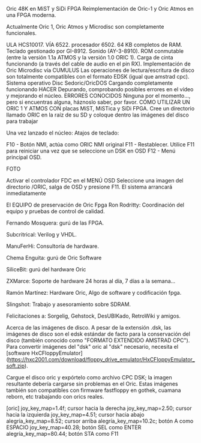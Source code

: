 Oric 48K en MiST y SiDi FPGA
Reimplementación de Oric-1 y Oric Atmos en una FPGA moderna.

Actualmente Oric 1, Oric Atmos y Microdisc son completamente funcionales.

ULA HCS10017.
VÍA 6522.
procesador 6502.
64 KB completos de RAM.
Teclado gestionado por GI-8912.
Sonido (AY-3-8910).
ROM conmutable (entre la versión 1.1a ATMOS y la versión 1.0 ORIC 1).
Carga de cinta funcionando (a través del cable de audio en el pin RX).
Implementación de Oric Microdisc vía CUMULUS
Las operaciones de lectura/escritura de disco son totalmente compatibles con el formato EDSK (igual que amstrad cpc).
Sistema operativo Disc Sedoric/OricDOS Cargando completamente funcionando
HACER
Depurando, comprobando posibles errores en el vídeo y mejorando el núcleo.
ERRORES CONOCIDOS
Ninguna por el momento..., pero si encuentras alguna, háznoslo saber, por favor.
CÓMO UTILIZAR UN ORIC 1 Y ATMOS CON placas MiST, MiSTica y SiDi FPGA.
Cree un directorio llamado ORIC en la raíz de su SD y coloque dentro las imágenes del disco para trabajar

Una vez lanzado el núcleo:
Atajos de teclado:

F10 - Botón NMI, actúa como ORIC NMI original
F11 - Restablecer. Utilice F11 para reiniciar una vez que se seleccione un DSK en OSD
F12 - Menú principal OSD.

FOTO

Activar el controlador FDC en el MENÚ OSD
Seleccione una imagen del directorio /ORIC, salga de OSD y presione F11. El sistema arrancará inmediatamente

El EQUIPO de preservación de Oric Fpga
Ron Rodritty: Coordinación del equipo y pruebas de control de calidad.

Fernando Mosquera: gurú de las FPGA.

Subcritrical: Verilog y VHDL.

ManuFerHi: Consultoría de hardware.

Chema Enguita: gurú de Oric Software

SiliceBit: gurú del hardware Oric

ZXMarce: Soporte de hardware 24 horas al día, 7 días a la semana...

Ramón Martínez: Hardware Oric, Algo de software y codificación fpga.

Slingshot: Trabajo y asesoramiento sobre SDRAM.

Felicitaciones a: Sorgelig, Gehstock, DesUBIKado, RetroWiki y amigos.

Acerca de las imágenes de disco.
A pesar de la extensión .dsk, las imágenes de disco son el edsk estándar de facto para la conservación del disco (también conocido como "FORMATO EXTENDIDO AMSTRAD CPC"). Para convertir imágenes del "dsk" oric al "dsk" necesario, necesita el [software HxCFloppyEmulator] (https://hxc2001.com/download/floppy_drive_emulator/HxCFloppyEmulator_soft.zip).

Cargue el disco oric y expórtelo como archivo CPC DSK; la imagen resultante debería cargarse sin problemas en el Oric. Estas imágenes también son compatibles con firmware fastfloppy en gothek, cuamana reborn, etc trabajando con orics reales.


[oric]
joy_key_map=1.4f; cursor hacia la derecha
joy_key_map=2.50; cursor hacia la izquierda
joy_key_map=4.51; cursor hacia abajo
alegría_key_map=8.52; cursor arriba
alegría_key_map=10.2c; botón A como ESPACIO
joy_key_map=40.28; botón SEL como ENTER
alegría_key_map=80.44; botón STA como F11
